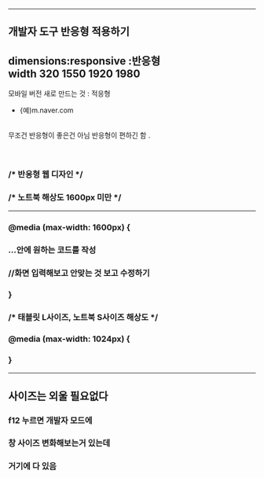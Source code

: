 
---
## 개발자 도구 반응형 적용하기

dimensions:responsive  :반응형<br>
width
320
1550
1920
1980
---
모바일 버전 새로 만드는 것 : 적응형 <br>
- {예)m.naver.com
<br>
무조건 반응형이 좋은건 아님
반응형이 편하긴 함 .
<br><br><br>

### /* 반응형 웹 디자인 */<br>
### /* 노트북 해상도 1600px 미만 */<br>
---

###  @media (max-width: 1600px) {
### ...안에 원하는 코드를 작성
### //화면 입력해보고 안맞는 것 보고 수정하기
### }
### /* 태블릿 L사이즈, 노트북 S사이즈 해상도 */
### @media (max-width: 1024px) {
### }
---
## 사이즈는 외울 필요없다

### f12 누르면 개발자 모드에
### 창 사이즈 변화해보는거 있는데
### 거기에 다 있음
